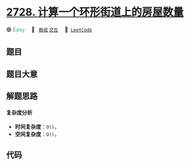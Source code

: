 # [2728. 计算一个环形街道上的房屋数量](https://leetcode.com/problems/count-houses-in-a-circular-street)

🟢 <font color=#15bd66>Easy</font>&emsp; 🔖&ensp; [`数组`](/outline/tag/array.md) [`交互`](/outline/tag/interactive.md)&emsp; 🔗&ensp;[`LeetCode`](https://leetcode.com/problems/count-houses-in-a-circular-street)

## 题目




## 题目大意




## 解题思路

#### 复杂度分析

- **时间复杂度**：`O()`，
- **空间复杂度**：`O()`，

## 代码

```javascript

```